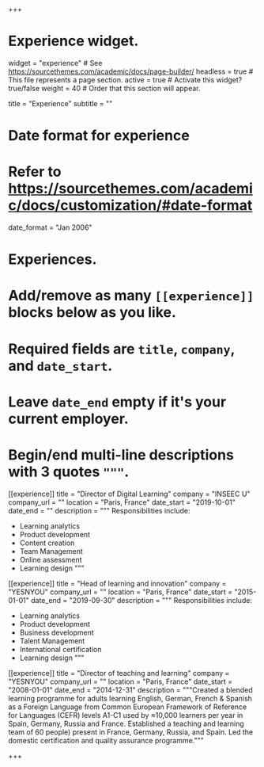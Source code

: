 +++
# Experience widget.
widget = "experience"  # See https://sourcethemes.com/academic/docs/page-builder/
headless = true  # This file represents a page section.
active = true  # Activate this widget? true/false
weight = 40  # Order that this section will appear.

title = "Experience"
subtitle = ""

# Date format for experience
#   Refer to https://sourcethemes.com/academic/docs/customization/#date-format
date_format = "Jan 2006"

# Experiences.
#   Add/remove as many `[[experience]]` blocks below as you like.
#   Required fields are `title`, `company`, and `date_start`.
#   Leave `date_end` empty if it's your current employer.
#   Begin/end multi-line descriptions with 3 quotes `"""`.

[[experience]]
  title = "Director of Digital Learning"
  company = "INSEEC U"
  company_url = ""
  location = "Paris, France"
  date_start = "2019-10-01"
  date_end = ""
  description = """
  Responsibilities include:
  
  * Learning analytics
  * Product development
  * Content creation
  * Team Management
  * Online assessment
  * Learning design
  """

[[experience]]
  title = "Head of learning and innovation"
  company = "YESNYOU"
  company_url = ""
  location = "Paris, France"
  date_start = "2015-01-01"
  date_end = "2019-09-30"
  description = """
  Responsibilities include:
  
  * Learning analytics
  * Product development
  * Business development
  * Talent Management
  * International certification
  * Learning design
  """

[[experience]]
  title = "Director of teaching and learning"
  company = "YESNYOU"
  company_url = ""
  location = "Paris, France"
  date_start = "2008-01-01"
  date_end = "2014-12-31"
  description = """Created a blended learning programme for adults learning English, German, French & Spanish as a Foreign Language from Common European Framework of Reference for Languages (CEFR) levels A1-C1 used by ≈10,000 learners per year in Spain, Germany, Russia and France. Established a teaching and learning team of 60 people) present in France, Germany, Russia, and Spain. Led the domestic certification and quality assurance programme."""

+++
